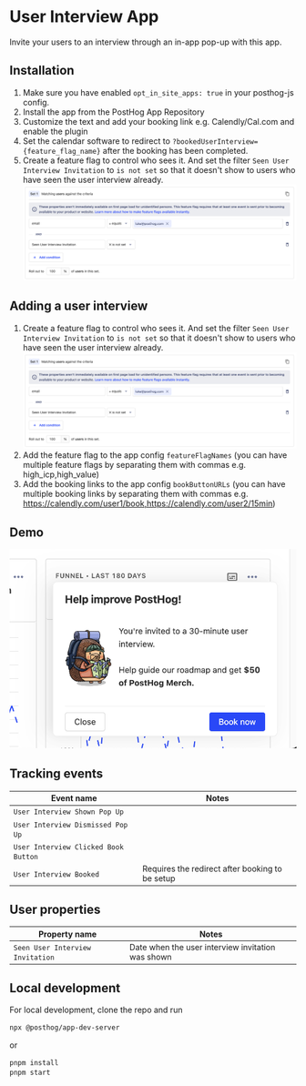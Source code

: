 # User Interview App

Invite your users to an interview through an in-app pop-up with this app.

## Installation

1. Make sure you have enabled `opt_in_site_apps: true` in your posthog-js config.
2. Install the app from the PostHog App Repository
3. Customize the text and add your booking link e.g. Calendly/Cal.com and enable the plugin
4. Set the calendar software to redirect to `?bookedUserInterview={feature_flag_name}` after the booking has been completed.
5. Create a feature flag to control who sees it. And set the filter `Seen User Interview Invitation` to `is not set` so that it doesn't show to users who have seen the user interview already.
   ![Feature flag user interview not set](feature-flag-config.png)

## Adding a user interview

1. Create a feature flag to control who sees it. And set the filter `Seen User Interview Invitation` to `is not set` so that it doesn't show to users who have seen the user interview already.
   ![Feature flag user interview not set](feature-flag-config.png)
2. Add the feature flag to the app config `featureFlagNames` (you can have multiple feature flags by separating them with commas e.g. high_icp,high_value)
3. Add the booking links to the app config `bookButtonURLs` (you can have multiple booking links by separating them with commas e.g. https://calendly.com/user1/book,https://calendly.com/user2/15min)

## Demo

![Example popup](example.png)

## Tracking events

| Event name | Notes |
| ---------- | ----------- |
| `User Interview Shown Pop Up` | |
| `User Interview Dismissed Pop Up` | |
| `User Interview Clicked Book Button` | |
| `User Interview Booked` | Requires the redirect after booking to be setup |

## User properties

| Property name | Notes |
| ------------- | ----------- |
| `Seen User Interview Invitation` | Date when the user interview invitation was shown |

## Local development

For local development, clone the repo and run

```bash
npx @posthog/app-dev-server
```

or

```bash
pnpm install
pnpm start
```

